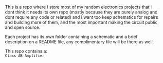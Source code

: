 This is a repo where I store most of my random electronics projects that i dont think it needs its own repo (mostly because they are purely analog and dont require any code or related) and i want too keep schematics for repairs and building more of them, and the most important making the circuit public and open source.

Each project has its own folder containing a schematic and a brief description on a README file, any complimentary file will be there as well.

This repo contains a:
<br>
`Class AB Amplifier`
